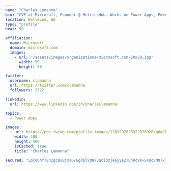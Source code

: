 ```yaml
---
name: "Charles Lamanna"
bio: "CVP at Microsoft, Founder @ MetricsHub. Works on Power Apps, Power Automate, Power Virtual Agent, Common Data Service and Dynamics 365."
location: Bellevue, WA
type: "profile"
heat: 50

affiliation:
  name: Microsoft
  domain: microsoft.com
  images:
    - url: "/assets/images/organizations/microsoft.com-50x50.jpg"
      width: 50
      height: 50

twitter:
  username: clamanna
  url: https://twitter.com/clamanna
  followers: 2722

linkedin:
  url: https://www.linkedin.com/in/charleslamanna

topics:
  - Power Apps

images:
  - url: https://pbs.twimg.com/profile_images/1263202626922876928/g6qGbHZ-_400x400.jpg
    width: 400
    height: 400
    isCached: true
    title: "Charles Lamanna"

secured: "5pxo6hY7En2gcBxBjXiG/GgdplVONYSqcibzje6yye2TLhRcVk+SKUqvM0TxlsxjVyNrF8DDQN8Jp1hfrAzbrEiyFou6Yo7vSooIxGN6WkdxCzCLlHMnBPsBDF7397HqK5kBZyf3VMeKc4qATL9jePMFENRbksmLHPVCX9NRfkk2v8bDN1yx6yQMm++aEkZ6+by8/1EKRA44fUUQ4h/W7x5EOp/nrcWwCty/drUpLy5TK+DGHF7Fmw2teLKFg+W+LbkaFZK1AhYgFCX+ogiMJCnXWwFUOg5DLypO8pZVzwuJMOrSDVGD5yz/GMEOexflIvT+rDXcmN0BbqvLkWQyVkeUO2mkiy8p0xn7Q9aHqXq83W2xaCc7Noq8x++UlqbvX7b1M5iiNRibgtVEV36umOzdJx7equsRutO3xqVlXj8=;IvPZw3ECBuWowBc17gx5qg=="
---
```


